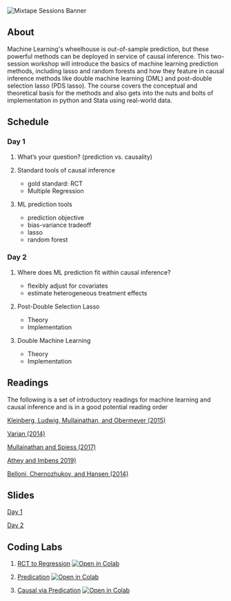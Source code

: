 ![Mixtape Sessions Banner](https://raw.githubusercontent.com/Mixtape-Sessions/Machine-Learning/main/img/banner.png)


## About

Machine Learning's wheelhouse is out-of-sample prediction, but these powerful methods can be deployed in service of causal inference. This two-session workshop will introduce the basics of machine learning prediction methods, including lasso and random forests and how they feature in causal inference methods like double machine learning (DML) and post-double selection lasso (PDS lasso). The course covers the conceptual and theoretical basis for the methods and also gets into the nuts and bolts of implementation in python and Stata using real-world data.


## Schedule

### Day 1

1. What’s your question? (prediction vs. causality)

2. Standard tools of causal inference
   - gold standard: RCT
   - Multiple Regression

3. ML prediction tools
   - prediction objective
   - bias-variance tradeoff
   - lasso
   - random forest

### Day 2

1. Where does ML prediction fit within causal inference?
   - flexibly adjust for covariates
   - estimate heterogeneous treatment effects

2. Post-Double Selection Lasso
   - Theory
   - Implementation

3. Double Machine Learning
   - Theory
   - Implementation


## Readings

The following is a set of introductory readings for machine learning and causal inference and is in a good potential reading order

[Kleinberg, Ludwig, Mullainathan, and Obermeyer (2015)](https://github.com/Mixtape-Sessions/Machine-Learning/raw/main/Readings/Kleinberg_Ludwig_Mullainathan_Obermeyer_2015.pdf)

[Varian (2014)](https://github.com/Mixtape-Sessions/Machine-Learning/raw/main/Readings/Varian_2014.pdf)

[Mullainathan and Spiess (2017)](https://github.com/Mixtape-Sessions/Machine-Learning/raw/main/Readings/Mullainathan_Spiess_2017.pdf)

[Athey and Imbens 2019)](https://github.com/Mixtape-Sessions/Machine-Learning/raw/main/Readings/Athey_Imbens_2019.pdf)

[Belloni, Chernozhukov, and Hansen (2014)](https://github.com/Mixtape-Sessions/Machine-Learning/raw/main/Readings/Belloni_Chernozhukov_Hansen_2014.pdf)


## Slides

[Day 1](https://github.com/Mixtape-Sessions/Machine-Learning/raw/main/Slides/Day-1.pdf)

[Day 2](https://github.com/Mixtape-Sessions/Machine-Learning/raw/main/Slides/Day-2.pdf)

## Coding Labs

1. [RCT to Regression](https://github.com/Mixtape-Sessions/Machine-Learning/blob/main/Labs/python/RCT%20to%20Regression.ipynb)
[![Open in Colab](https://colab.research.google.com/assets/colab-badge.svg)](https://colab.research.google.com/github/Mixtape-Sessions/Machine-Learning/blob/main/Labs/python/RCT%20to%20Regression.ipynb)

2. [Predication](https://github.com/Mixtape-Sessions/Machine-Learning/blob/main/Labs/python/Prediction.ipynb)
[![Open in Colab](https://colab.research.google.com/assets/colab-badge.svg)](https://colab.research.google.com/github/Mixtape-Sessions/Machine-Learning/blob/main/Labs/python/Prediction.ipynb)

3. [Causal via Predication](https://github.com/Mixtape-Sessions/Machine-Learning/blob/main/Labs/python/Causal%20via%20Prediction.ipynb)
[![Open in Colab](https://colab.research.google.com/assets/colab-badge.svg)](https://colab.research.google.com/github/Mixtape-Sessions/Machine-Learning/blob/main/Labs/python/Causal%20via%20Prediction.ipynb)
